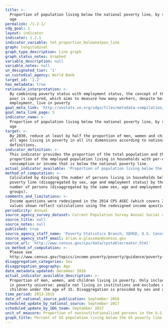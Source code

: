 ```yaml
---
title: >-
  Proportion of population living below the national poverty line, by sex and
  age
permalink: /1-2-1/
sdg_goal: 1
layout: indicator
indicator: 1.2.1
indicator_variable: tot_proportion_belownatpov_line
graph: longitudinal
graph_type_description: Line graph
graph_status_notes: Graphed
variable_description: null
variable_notes: null
un_designated_tier: '1'
un_custodial_agency: World Bank
target_id: '1.2'
has_metadata: true
rationale_interpretation: >-
  By combining poverty status with employment status, the concept of the working
  poor is captured, which aims to measure how many workers, despite being in
  employment, live in poverty
goal_meta_link: 'http://unstats.un.org/sdgs/files/metadata-compilation/Metadata-Goal-1.pdf'
goal_meta_link_page: 5
indicator_name: >-
  Proportion of population living below the national poverty line, by sex and
  age
target: >-
  By 2030, reduce at least by half the proportion of men, women and children of
  all ages living in poverty in all its dimensions according to national
  definitions.
indicator_definition: >-
  This indicator provides the proportion of the total population and the
  proportion of the employed population living in households with per-capita
  consumption or income that is below the national poverty line.
actual_indicator_available: 'Proportion of population living below the US poverty line. '
method_of_computation: >-
  Calculated by dividing the number of persons living in households below the
  poverty line (disaggregated by sex, age and employment status) by the total
  number of persons (disaggregated by the same sex, age and employment status
  groups).
comments_and_limitations: >-
  Income questions were redesigned in the 2014 CPS ASEC (which covers 2013). The
  values shown reflect calculations using the redesigned income questions.
periodicity: Annual
source_agency_survey_dataset: Current Population Survey Annual Social and Economic Supplement
source_title: null
source_notes: null
published: true
source_agency_staff_name: 'Poverty Statistics Branch, SEHSD, U.S. Census Bureau'
source_agency_staff_email: brian.e.glassman@census.gov
source_url: 'http://www.census.gov/cps/data/cpstablecreator.html'
us_method_of_computation: >-
  Please see
  http://www.census.gov/topics/income-poverty/poverty/guidance/poverty-measures.html.
disaggregation_categories: Sex
disaggregation_geography: Age
date_metadata_updated: December 2016
actual_indicator_available_description: >-
  Proportion of men, women, and children living in poverty. Only includes people
  in poverty universe: people not living in institutions and excludes nonrelated
  children under the age of 15. Disaggregation is provided by sex and age.
time_period: 2013-2015
date_of_national_source_publication: September 2016
scheduled_update_by_national_source: September 2017
scheduled_update_by_SDG_team: September 2017
unit_of_measure: Proportion of noninstitutionalized persons in the U.S.
graph_title: Percent of US population living below the US poverty line
---
```


